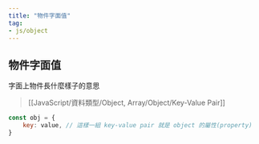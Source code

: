 ```yaml
---
title: "物件字面值"
tag: 
- js/object
---
```

## 物件字面值
字面上物件長什麼樣子的意思

> [[JavaScript/資料類型/Object, Array/Object/Key-Value Pair]]

```js
const obj = {
    key: value, // 這樣一組 key-value pair 就是 object 的屬性(property)
}
```

